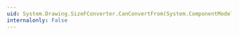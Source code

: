 ```yaml
---
uid: System.Drawing.SizeFConverter.CanConvertFrom(System.ComponentModel.ITypeDescriptorContext,System.Type)
internalonly: False
---
```

